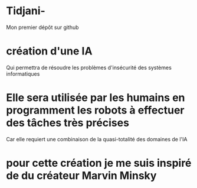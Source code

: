 
# Tidjani-
Mon premier dépôt sur github
# création d'une IA
Qui permettra de résoudre les problèmes d'insécurité des systèmes informatiques
# Elle sera utilisée par les humains en programment les robots à effectuer des tâches très précises
Car elle requiert une combinaison de la quasi-totalité des domaines de l'IA
# pour cette création je me suis inspiré de du créateur Marvin Minsky 
